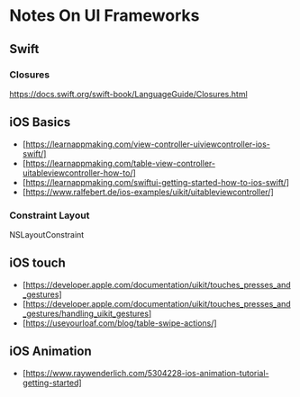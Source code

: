 # Notes On UI Frameworks

## Swift

### Closures

https://docs.swift.org/swift-book/LanguageGuide/Closures.html

## iOS Basics

- [https://learnappmaking.com/view-controller-uiviewcontroller-ios-swift/]
- [https://learnappmaking.com/table-view-controller-uitableviewcontroller-how-to/]
- [https://learnappmaking.com/swiftui-getting-started-how-to-ios-swift/]
- [https://www.ralfebert.de/ios-examples/uikit/uitableviewcontroller/]

### Constraint Layout

NSLayoutConstraint

## iOS touch

- [https://developer.apple.com/documentation/uikit/touches_presses_and_gestures]
- [https://developer.apple.com/documentation/uikit/touches_presses_and_gestures/handling_uikit_gestures]
- [https://useyourloaf.com/blog/table-swipe-actions/]

## iOS Animation

- [https://www.raywenderlich.com/5304228-ios-animation-tutorial-getting-started]
